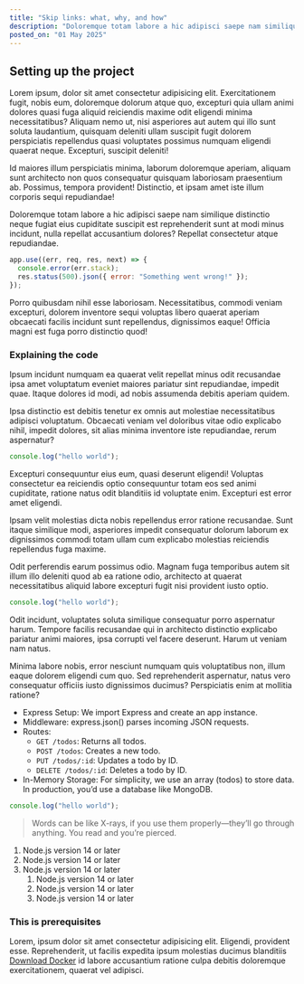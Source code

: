 ```yaml
---
title: "Skip links: what, why, and how"
description: "Doloremque totam labore a hic adipisci saepe nam similique distinctio neque fugiat eius cupiditate suscipit est reprehenderit sunt at modi minus incidunt, nulla repellat accusantium dolores? Repellat consectetur atque repudiandae."
posted_on: "01 May 2025"
---
```


## Setting up the project

Lorem ipsum, dolor sit amet consectetur adipisicing elit. Exercitationem fugit, nobis eum, doloremque dolorum atque quo, excepturi quia ullam animi dolores quasi fuga aliquid reiciendis maxime odit eligendi minima necessitatibus? Aliquam nemo ut, nisi asperiores aut autem qui illo sunt soluta laudantium, quisquam deleniti ullam suscipit fugit dolorem perspiciatis repellendus quasi voluptates possimus numquam eligendi quaerat neque. Excepturi, suscipit deleniti!

Id maiores illum perspiciatis minima, laborum doloremque aperiam, aliquam sunt architecto non quos consequatur quisquam laboriosam praesentium ab. Possimus, tempora provident! Distinctio, et ipsam amet iste illum corporis sequi repudiandae!

Doloremque totam labore a hic adipisci saepe nam similique distinctio neque fugiat eius cupiditate suscipit est reprehenderit sunt at modi minus incidunt, nulla repellat accusantium dolores? Repellat consectetur atque repudiandae.

```js
app.use((err, req, res, next) => {
  console.error(err.stack);
  res.status(500).json({ error: "Something went wrong!" });
});
```

Porro quibusdam nihil esse laboriosam. Necessitatibus, commodi veniam excepturi, dolorem inventore sequi voluptas libero quaerat aperiam obcaecati facilis incidunt sunt repellendus, dignissimos eaque! Officia magni est fuga porro distinctio quod!

### Explaining the code

Ipsum incidunt numquam ea quaerat velit repellat minus odit recusandae ipsa amet voluptatum eveniet maiores pariatur sint repudiandae, impedit quae. Itaque dolores id modi, ad nobis assumenda debitis aperiam quidem.

Ipsa distinctio est debitis tenetur ex omnis aut molestiae necessitatibus adipisci voluptatum. Obcaecati veniam vel doloribus vitae odio explicabo nihil, impedit dolores, sit alias minima inventore iste repudiandae, rerum aspernatur?

```js
console.log("hello world");
```

Excepturi consequuntur eius eum, quasi deserunt eligendi! Voluptas consectetur ea reiciendis optio consequuntur totam eos sed animi cupiditate, ratione natus odit blanditiis id voluptate enim. Excepturi est error amet eligendi.

Ipsam velit molestias dicta nobis repellendus error ratione recusandae. Sunt itaque similique modi, asperiores impedit consequatur dolorum laborum ex dignissimos commodi totam ullam cum explicabo molestias reiciendis repellendus fuga maxime.

Odit perferendis earum possimus odio. Magnam fuga temporibus autem sit illum illo deleniti quod ab ea ratione odio, architecto at quaerat necessitatibus aliquid labore excepturi fugit nisi provident iusto optio.

```js
console.log("hello world");
```

Odit incidunt, voluptates soluta similique consequatur porro aspernatur harum. Tempore facilis recusandae qui in architecto distinctio explicabo pariatur animi maiores, ipsa corrupti vel facere deserunt. Harum ut veniam nam natus.

Minima labore nobis, error nesciunt numquam quis voluptatibus non, illum eaque dolorem eligendi cum quo. Sed reprehenderit aspernatur, natus vero consequatur officiis iusto dignissimos ducimus? Perspiciatis enim at mollitia ratione?

- Express Setup: We import Express and create an app instance.
- Middleware: express.json() parses incoming JSON requests.
- Routes:
  - `GET /todos`: Returns all todos.
  - `POST /todos`: Creates a new todo.
  - `PUT /todos/:id`: Updates a todo by ID.
  - `DELETE /todos/:id`: Deletes a todo by ID.
- In-Memory Storage: For simplicity, we use an array (todos) to store data. In production, you’d use a database like MongoDB.

```js
console.log("hello world");
```

> Words can be like X-rays, if you use them properly—they’ll go through anything. You read and you’re pierced.

1. Node.js version 14 or later
2. Node.js version 14 or later
3. Node.js version 14 or later
   1. Node.js version 14 or later
   2. Node.js version 14 or later
   3. Node.js version 14 or later

### This is prerequisites

Lorem, ipsum dolor sit amet consectetur adipisicing elit. Eligendi, provident esse. Reprehenderit, ut facilis expedita ipsum molestias ducimus blanditiis [Download Docker](https://docker.com) id labore accusantium ratione culpa debitis doloremque exercitationem, quaerat vel adipisci.
